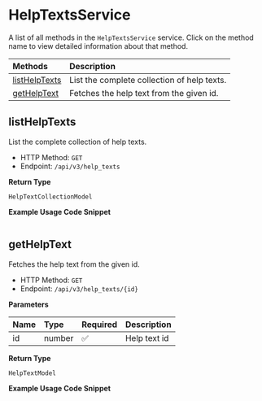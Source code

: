 # HelpTextsService

A list of all methods in the `HelpTextsService` service. Click on the method name to view detailed information about that method.

| Methods                         | Description                                 |
| :------------------------------ | :------------------------------------------ |
| [listHelpTexts](#listhelptexts) | List the complete collection of help texts. |
| [getHelpText](#gethelptext)     | Fetches the help text from the given id.    |

## listHelpTexts

List the complete collection of help texts.

- HTTP Method: `GET`
- Endpoint: `/api/v3/help_texts`

**Return Type**

`HelpTextCollectionModel`

**Example Usage Code Snippet**

```mcp

```

## getHelpText

Fetches the help text from the given id.

- HTTP Method: `GET`
- Endpoint: `/api/v3/help_texts/{id}`

**Parameters**

| Name | Type   | Required | Description  |
| :--- | :----- | :------- | :----------- |
| id   | number | ✅       | Help text id |

**Return Type**

`HelpTextModel`

**Example Usage Code Snippet**

```mcp

```

<!-- This file was generated by liblab | https://liblab.com/ -->

